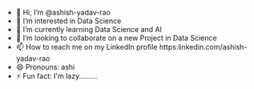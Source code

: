 - 👋 Hi, I’m @ashish-yadav-rao
- 👀 I’m interested in Data Science
- 🌱 I’m currently learning Data Science and AI
- 💞️ I’m looking to collaborate on a new Project in Data Science
- 📫 How to reach me on my LinkedIn profile https:linkedin.com/ashish-yadav-rao
- 😄 Pronouns: ashi
- ⚡ Fun fact: I'm lazy.........

<!---
ashish-yadav-rao/ashish-yadav-rao is a ✨ special ✨ repository because its `README.md` (this file) appears on your GitHub profile.
You can click the Preview link to take a look at your changes.
--->
